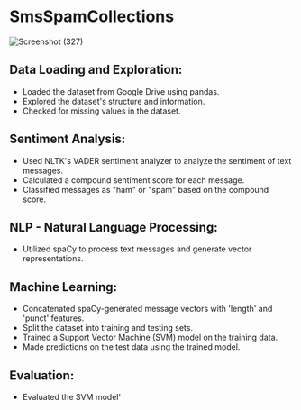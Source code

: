 # SmsSpamCollections
![Screenshot (327)](https://github.com/Lavan1999/Project-11_Spam-Or_Ham_Detection/assets/152668558/94fcd50a-428d-42cf-8f54-104b6a5aa212)

## Data Loading and Exploration:
- Loaded the dataset from Google Drive using pandas.
- Explored the dataset's structure and information.
- Checked for missing values in the dataset.
  
## Sentiment Analysis:
- Used NLTK's VADER sentiment analyzer to analyze the sentiment of text messages.
- Calculated a compound sentiment score for each message.
- Classified messages as "ham" or "spam" based on the compound score.
  
## NLP - Natural Language Processing:
- Utilized spaCy to process text messages and generate vector representations.
  
## Machine Learning:
- Concatenated spaCy-generated message vectors with 'length' and 'punct' features.
- Split the dataset into training and testing sets.
- Trained a Support Vector Machine (SVM) model on the training data.
- Made predictions on the test data using the trained model.
  
## Evaluation:
- Evaluated the SVM model'
